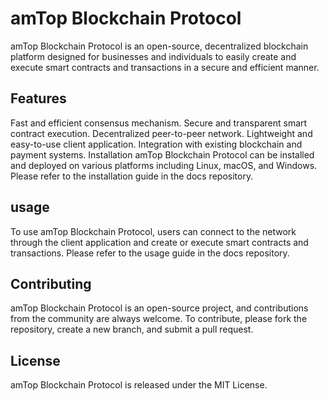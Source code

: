 # amTop Blockchain Protocol


amTop Blockchain Protocol is an open-source, decentralized blockchain platform designed for businesses and individuals to easily create and execute smart contracts and transactions in a secure and efficient manner.





## Features

Fast and efficient consensus mechanism.
Secure and transparent smart contract execution.
Decentralized peer-to-peer network.
Lightweight and easy-to-use client application.
Integration with existing blockchain and payment systems.
Installation
amTop Blockchain Protocol can be installed and deployed on various platforms including Linux, macOS, and Windows. Please refer to the installation guide in the docs repository.


## usage

To use amTop Blockchain Protocol, users can connect to the network through the client application and create or execute smart contracts and transactions. Please refer to the usage guide in the docs repository.

## Contributing
amTop Blockchain Protocol is an open-source project, and contributions from the community are always welcome. To contribute, please fork the repository, create a new branch, and submit a pull request.

## License
amTop Blockchain Protocol is released under the MIT License.
